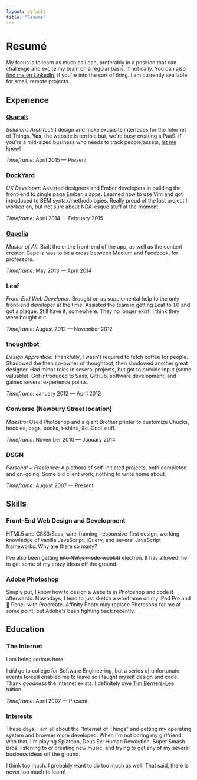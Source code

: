 ```yaml
---
layout: default
title: "Resume"
---
```


# Resumé

My focus is to learn as much as I can, preferably in a position that can challenge and excite my brain on a regular basis, if not daily. You can also [find me on LinkedIn](http://linkedin.com/in/paulanthonywebb "My profile on LinkedIn. Whyyyyy do I need a LinkedIn?"), if you're into the sort of thing. I am currently available for small, remote projects.



<div class="divider">
  <span class="divider__shape-01"></span>
  <span class="divider__shape-02"></span>
  <span class="divider__shape-03"></span>
  <span class="divider__shape-04"></span>
</div>



## Experience

### [Queralt](http://queraltinc.com "Queralt website")

*Solutions Architect:*
I design and make exquisite interfaces for the Internet of Things. **Yes**, the website is terrible but, we're busy creating a PaaS. If you're a mid-sized business who needs to track people/assets, [let me know](mailto:paul.webb@queraltinc.com "Send me an email")!

*Timeframe:*
April 2015 — Present



### [DockYard](https://dockyard.com "DockYard website")

*UX Developer:*
Assisted designers and Ember developers in building the front-end to single page Ember.js apps. Learned how to use Vim and got introduced to BEM syntax/methodologies. Really proud of the last project I worked on, but not sure about NDA-esque stuff at the moment.

*Timeframe:*
April 2014 — February 2015



### [Gapelia](http://gapelia.com "Gapelia Medium article")

*Master of All:*
Built the entire front-end of the app, as well as the content creator. Gapelia was to be a cross between Medium and Facebook, for professors.

*Timeframe:*
May 2013 — April 2014



### Leaf

*Front-End Web Developer:*
Brought on as supplemental help to the only front-end developer at the time. Assisted the team in getting Leaf to 1.0 and got a plaque. Still have it, somewhere. They no longer exist, I think they were bought out.

*Timeframe:*
August 2012 — November 2012



### [thoughtbot](https://thoughtbot.com "thoughtbot website")

*Design Apprentice:*
Thankfully, I wasn't required to fetch coffee for people. Shadowed the then co-owner of thoughtbot, then shadowed another great designer. Had minor roles in several projects, but got to provide input (some valuable). Got introduced to Sass, GitHub, software development, and gained several experience points.

*Timeframe:*
January 2012 — April 2012



### Converse (Newbury Street location)

*Maestro:*
Used Photoshop and a giant Brother printer to customize Chucks, hoodies, bags, books, t-shirts, &c. Cool stuff.

*Timeframe:*
November 2010 — January 2014



### DSGN

*Personal + Freelance:*
A plethora of self-initiated projects, both completed and on-going. Some old client work, nothing to write home about.

*Timeframe:*
August 2007 — Present



<div class="divider">
  <span class="divider__shape-01"></span>
  <span class="divider__shape-02"></span>
  <span class="divider__shape-03"></span>
  <span class="divider__shape-04"></span>
</div>



## Skills

### Front-End Web Design and Development

HTML5 and CSS3/Sass, wire-framing, responsive-first design, working knowledge of vanilla JavaScript, jQuery, and several JavaScript frameworks. Why are there so many?

I've also been getting ~~into NW.js (node-webkit)~~ electron. It has allowed me to get some of my crazy ideas off the ground.

### Adobe Photoshop

Simply put, I know how to design a website in Photoshop and code it afterwards. Nowadays, I tend to just sketch a wireframe on my iPad Pro and  Pencil with Procreate. Affinity Photo may replace Photoshop for me at some point, but Adobe's been fighting back recently.



<div class="divider">
  <span class="divider__shape-01"></span>
  <span class="divider__shape-02"></span>
  <span class="divider__shape-03"></span>
  <span class="divider__shape-04"></span>
</div>



## Education

### The Internet

I am being serious here.

I *did* go to college for Software Engineering, but a series of ~~un~~fortunate events ~~forced~~ enabled me to leave so I taught myself design and code. Thank *goodness* the Internet exists. I definitely owe [Tim Berners-Lee](https://en.wikipedia.org/wiki/Tim_Berners-Lee "The immaculate Sir Tim Berners-Lee, on Wikipedia") tuition.

*Timeframe:*
April 2007 — Present



<div class="divider">
  <span class="divider__shape-01"></span>
  <span class="divider__shape-02"></span>
  <span class="divider__shape-03"></span>
  <span class="divider__shape-04"></span>
</div>



### Interests

These days, I am all about the "Internet of Things" and getting my operating system and browser more developed. When I'm not boring my girlfriend with that, I'm playing Splatoon, Deus Ex: Human Revolution, Super Smash Bros, listening to or creating new music, and trying to get any of my several business ideas off the ground.

I think too much. I probably want to do too much as well. That said, there is never too much to learn!



<div class="divider">
  <span class="divider__shape-01"></span>
  <span class="divider__shape-02"></span>
  <span class="divider__shape-03"></span>
  <span class="divider__shape-04"></span>
</div>